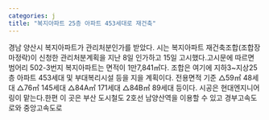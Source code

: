 ```yaml
---
categories: j
title: "복지아파트 25층 아파트 453세대로 재건축"
---
```

경남 양산시 복지아파트가 관리처분인가를 받았다. 시는 복지아파트 재건축조합(조합장 마정락)이 신청한 관리처분계획을 지난 8일 인가하고 15일 고시했다.고시문에 따르면 범어리 502-3번지 복지아파트는 면적이 1만7,841㎡다. 조합은 여기에 지하3~지상25층 아파트 453세대 및 부대복리시설 등을 지을 계획이다. 전용면적 기준 △59㎡ 48세대 △76㎡ 145세대 △84A㎡ 171세대 △84B㎡ 89세대 등이다. 시공은 현대엔지니어링이 맡는다.한편 이 곳은 부산 도시철도 2호선 남양산역을 이용할 수 있고 경부고속도로와 중앙고속도로